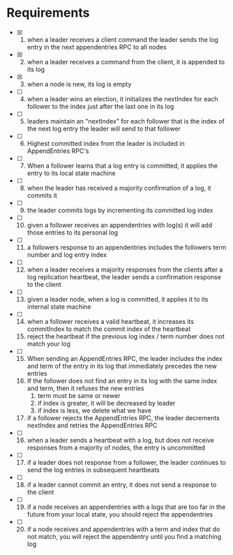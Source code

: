 # Requirements

- [x] 1. when a leader receives a client command the leader sends the log entry in the next appendentries RPC to all nodes
- [x] 2. when a leader receives a command from the client, it is appended to its log
- [x] 3. when a node is new, its log is empty
- [ ] 4. when a leader wins an election, it initializes the nextIndex for each follower to the index just after the last one in its log
- [ ] 5. leaders maintain an "nextIndex" for each follower that is the index of the next log entry the leader will send to that follower
- [ ] 6. Highest committed index from the leader is included in AppendEntries RPC's
- [ ] 7. When a follower learns that a log entry is committed, it applies the entry to its local state machine
- [ ] 8. when the leader has received a majority confirmation of a log, it commits it
- [ ] 9. the leader commits logs by incrementing its committed log index
- [ ] 10. given a follower receives an appendentries with log(s) it will add those entries to its personal log
- [ ] 11. a followers response to an appendentries includes the followers term number and log entry index
- [ ] 12. when a leader receives a majority responses from the clients after a log replication heartbeat, the leader sends a confirmation response to the client
- [ ] 13. given a leader node, when a log is committed, it applies it to its internal state machine
- [ ] 14. when a follower receives a valid heartbeat, it increases its commitIndex to match the commit index of the heartbeat
	1. reject the heartbeat if the previous log index / term number does not match your log
- [ ] 15. When sending an AppendEntries RPC, the leader includes the index and term of the entry in its log that immediately precedes the new entries
	1. If the follower does not find an entry in its log with the same index and term, then it refuses the new entries
		1. term must be same or newer
		2. if index is greater, it will be decreased by leader
		3. if index is less, we delete what we have
	2. if a follower rejects the AppendEntries RPC, the leader decrements nextIndex and retries the AppendEntries RPC
- [ ] 16. when a leader sends a heartbeat with a log, but does not receive responses from a majority of nodes, the entry is uncommitted
- [ ] 17. if a leader does not response from a follower, the leader continues to send the log entries in subsequent heartbeats  
- [ ] 18. if a leader cannot commit an entry, it does not send a response to the client
- [ ] 19. if a node receives an appendentries with a logs that are too far in the future from your local state, you should reject the appendentries
- [ ] 20. if a node receives and appendentries with a term and index that do not match, you will reject the appendentry until you find a matching log 